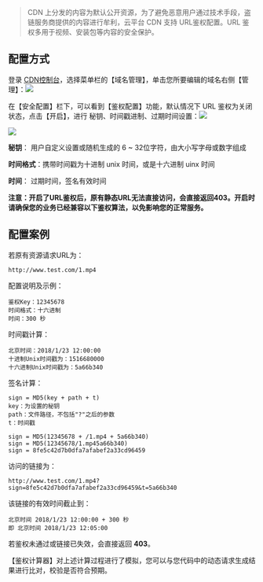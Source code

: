>  CDN 上分发的内容为默认公开资源，为了避免恶意用户通过技术手段，盗链服务商提供的内容进行牟利，云平台 CDN 支持 URL鉴权配置。URL 鉴权多用于视频、安装包等内容的安全保护。

## 配置方式

登录 [CDN控制台](http://console.tce.fsphere.cn/cdn)，选择菜单栏的【域名管理】，单击您所要编辑的域名右侧【管理】：![](http://imgcache.tce.fsphere.cn/static/mc.qcloudimg.com/static/img/de6f4b982dd3e7c6bea094914e927db3/url-key-1.png)

在【安全配置】栏下，可以看到【鉴权配置】功能，默认情况下 URL 鉴权为关闭状态，点击【开启】，进行 秘钥、时间戳进制、过期时间设置：![](http://imgcache.tce.fsphere.cn/static/mc.qcloudimg.com/static/img/983f942868c1482108ae661ec0cdb72c/url-key-2.png)

![](http://imgcache.tce.fsphere.cn/static/mc.qcloudimg.com/static/img/993de367d6581bda0ea034482c4f1a70/url-key-3.png)

**秘钥**： 用户自定义设置或随机生成的 6 ~ 32位字符，由大小写字母或数字组成

**时间格式**：携带时间戳为十进制 unix 时间，或是十六进制 uinx 时间

**时间**： 过期时间，签名有效时间

**注意：开启了URL鉴权后，原有静态URL无法直接访问，会直接返回403。开启时请确保您的业务已经兼容以下鉴权算法，以免影响您的正常服务。** 

## 配置案例

若原有资源请求URL为：

```
http://www.test.com/1.mp4
```

配置说明及示例：

```
鉴权Key：12345678
时间格式：十六进制
时间：300 秒
```

时间戳计算：

```
北京时间：2018/1/23 12:00:00
十进制Unix时间戳为：1516680000
十六进制Unix时间戳为：5a66b340
```

签名计算：

```
sign = MD5(key + path + t)
key：为设置的秘钥
path：文件路径，不包括"?"之后的参数
t：时间戳

sign = MD5(12345678 + /1.mp4 + 5a66b340)
sign = MD5(12345678/1.mp45a66b340)
sign = 8fe5c42d7b0dfa7afabef2a33cd96459
```

访问的链接为：

```
http://www.test.com/1.mp4?sign=8fe5c42d7b0dfa7afabef2a33cd96459&t=5a66b340
```

该链接的有效时间截止到：

```
北京时间 2018/1/23 12:00:00 + 300 秒
即 北京时间 2018/1/23 12:05:00
```

若鉴权未通过或链接已失效，会直接返回 **403**。

【鉴权计算器】对上述计算过程进行了模拟，您可以与您代码中的动态请求生成结果进行比对，校验是否符合预期。









